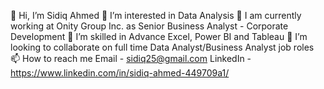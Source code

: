 👋 Hi, I’m Sidiq Ahmed 
👀 I’m interested in Data Analysis 
📒 I am currently working at Onity Group Inc. as Senior Business Analyst - Corporate Development 
🌱 I’m skilled in Advance Excel, Power BI and Tableau 
💞️ I’m looking to collaborate on full time Data Analyst/Business Analyst job roles 
📫 How to reach me Email - sidiq25@gmail.com 
LinkedIn - https://www.linkedin.com/in/sidiq-ahmed-449709a1/

